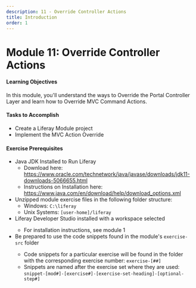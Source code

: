 ```yaml
---
description: 11 - Override Controller Actions
title: Introduction
order: 1
---
```


# Module 11: Override Controller Actions

<div class="ahead">
<h4>Learning Objectives</h4>

In this module, you'll understand the ways to Override the Portal Controller Layer and learn how to Override MVC Command Actions.

<h4>Tasks to Accomplish</h4>
<ul>
    <li>Create a Liferay Module project</li>
    <li>Implement the MVC Action Override</li>
</ul>

<h4>Exercise Prerequisites</h4>
<ul>
    <li>Java JDK Installed to Run Liferay
    <ul>
        <li>Download here: <a href="https://www.oracle.com/technetwork/java/javase/downloads/jdk11-downloads-5066655.html">https://www.oracle.com/technetwork/java/javase/downloads/jdk11-downloads-5066655.html</a>
        </li>
        <li>Instructions on Installation here: <a href="https://www.java.com/en/download/help/download_options.xml">https://www.java.com/en/download/help/download_options.xml</a>
        </li>
    </ul>
    <li>Unzipped module exercise files in the following folder structure:
    <ul>
        <li> Windows: <code>C:\liferay</code></li>
        <li> Unix Systems: <code>[user-home]/liferay</code></li>
    </ul>
    <li>Liferay Developer Studio installed with a workspace selected</li>
    <ul>
        <li>For installation instructions, see module 1</li>
    </ul>
    <li>Be prepared to use the code snippets found in the module's <code>exercise-src</code> folder</li>
    <ul>
        <li>Code snippets for a particular exercise will be found in the folder with the corresponding exercise number: <code>exercise-[##]</code></li>
        <li>Snippets are named after the exercise set where they are used: <code>snippet-[mod#]-[exercise#]-[exercise-set-heading]-[optional-step#]</code></li>
    </ul>
</ul>
</div>